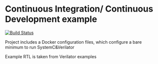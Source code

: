 # Continuous Integration/ Continuous Development example

[![Build Status](https://travis-ci.org/KiBk/ci_example.svg?branch=master)](https://travis-ci.org/KiBk/ci_example)

Project includes a Docker configuration files, which configure a bare minimum to run SystemC&Verilator

Example RTL is taken from Verilator examples
